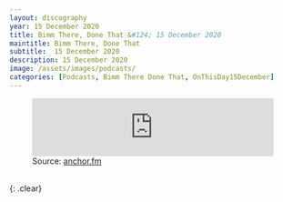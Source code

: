 ```yaml
---
layout: discography
year: 15 December 2020
title: Bimm There, Done That &#124; 15 December 2020
maintitle: Bimm There, Done That
subtitle:  15 December 2020
description: 15 December 2020
image: /assets/images/podcasts/
categories: [Podcasts, Bimm There Done That, OnThisDay15December]
---
```


<figure class="fig3">
<iframe src="https://anchor.fm/bimmmanchester/embed/episodes/Bimm-There--Done-That---Ep-2-Kojo-Osei-And-Sue-Quin-enr544/a-a44nsnn" height="102px" width="100%" frameborder="0" scrolling="no"></iframe>
<figcaption>
Source: <a class="external-links" href="https://anchor.fm/bimmmanchester/episodes/Bimm-There--Done-That---Ep-2-Kojo-Osei-And-Sue-Quin-enr544">anchor.fm</a>
</figcaption>
</figure>

<br />{: .clear}
